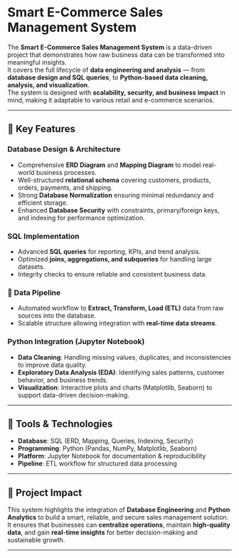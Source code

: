 
#  Smart E-Commerce Sales Management System  

The **Smart E-Commerce Sales Management System** is a data-driven project that demonstrates how raw business data can be transformed into meaningful insights.  
It covers the full lifecycle of **data engineering and analysis** — from **database design and SQL queries**, to **Python-based data cleaning, analysis, and visualization**.  
The system is designed with **scalability, security, and business impact** in mind, making it adaptable to various retail and e-commerce scenarios.  

---

## 🔹 Key Features  

###  Database Design & Architecture  
- Comprehensive **ERD Diagram** and **Mapping Diagram** to model real-world business processes.  
- Well-structured **relational schema** covering customers, products, orders, payments, and shipping.  
- Strong **Database Normalization** ensuring minimal redundancy and efficient storage.  
- Enhanced **Database Security** with constraints, primary/foreign keys, and indexing for performance optimization.  

###  SQL Implementation  
- Advanced **SQL queries** for reporting, KPIs, and trend analysis.  
- Optimized **joins, aggregations, and subqueries** for handling large datasets.  
- Integrity checks to ensure reliable and consistent business data.  

### 🔄 Data Pipeline  
- Automated workflow to **Extract, Transform, Load (ETL)** data from raw sources into the database.  
- Scalable structure allowing integration with **real-time data streams**.  

###  Python Integration (Jupyter Notebook)  
- **Data Cleaning**: Handling missing values, duplicates, and inconsistencies to improve data quality.  
- **Exploratory Data Analysis (EDA)**: Identifying sales patterns, customer behavior, and business trends.  
- **Visualization**: Interactive plots and charts (Matplotlib, Seaborn) to support data-driven decision-making.  

---

## 🔹 Tools & Technologies  
- **Database**: SQL (ERD, Mapping, Queries, Indexing, Security)  
- **Programming**: Python (Pandas, NumPy, Matplotlib, Seaborn)  
- **Platform**: Jupyter Notebook for documentation & reproducibility  
- **Pipeline**: ETL workflow for structured data processing  

---

## 🔹 Project Impact  
This system highlights the integration of **Database Engineering** and **Python Analytics** to build a smart, reliable, and secure sales management solution.  
It ensures that businesses can **centralize operations**, maintain **high-quality data**, and gain **real-time insights** for better decision-making and sustainable growth.  

---

